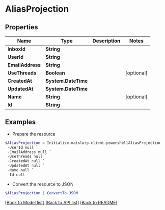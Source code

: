 # AliasProjection
## Properties

Name | Type | Description | Notes
------------ | ------------- | ------------- | -------------
**InboxId** | **String** |  | 
**UserId** | **String** |  | 
**EmailAddress** | **String** |  | 
**UseThreads** | **Boolean** |  | [optional] 
**CreatedAt** | **System.DateTime** |  | 
**UpdatedAt** | **System.DateTime** |  | 
**Name** | **String** |  | [optional] 
**Id** | **String** |  | 

## Examples

- Prepare the resource
```powershell
$AliasProjection = Initialize-maislurp-client-powershellAliasProjection  -InboxId null `
 -UserId null `
 -EmailAddress null `
 -UseThreads null `
 -CreatedAt null `
 -UpdatedAt null `
 -Name null `
 -Id null
```

- Convert the resource to JSON
```powershell
$AliasProjection | ConvertTo-JSON
```

[[Back to Model list]](../README#documentation-for-models) [[Back to API list]](../README#documentation-for-api-endpoints) [[Back to README]](../README)

